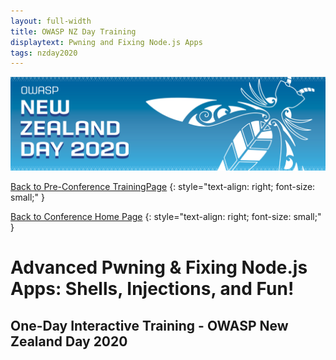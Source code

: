 ```yaml
---
layout: full-width
title: OWASP NZ Day Training
displaytext: Pwning and Fixing Node.js Apps
tags: nzday2020
---
```


[![Conference Web Banner](../../assets/images/Web_Banner-OWASP_NZ_Day_2020.jpg)](/www-event-2020-NewZealandDay)

[Back to Pre-Conference TrainingPage](/www-event-2020-NewZealandDay/training/)
{: style="text-align: right; font-size: small;" }

[Back to Conference Home Page](/www-event-2020-NewZealandDay)
{: style="text-align: right; font-size: small;" }

# Advanced Pwning & Fixing Node.js Apps: Shells, Injections, and Fun!

## One-Day Interactive Training - OWASP New Zealand Day 2020


